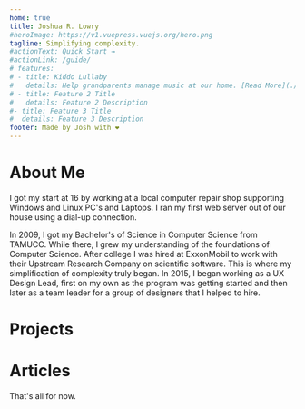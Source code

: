 ```yaml
---
home: true
title: Joshua R. Lowry
#heroImage: https://v1.vuepress.vuejs.org/hero.png
tagline: Simplifying complexity.
#actionText: Quick Start →
#actionLink: /guide/
# features:
# - title: Kiddo Lullaby
#   details: Help grandparents manage music at our home. [Read More](./kiddolullaby/README.md)
# - title: Feature 2 Title
#   details: Feature 2 Description
#- title: Feature 3 Title
#  details: Feature 3 Description
footer: Made by Josh with ❤️
---
```


# About Me

I got my start at 16 by working at a local computer repair shop supporting Windows and Linux PC's and Laptops.  I ran my first web server out of our house using a dial-up connection. 

In 2009, I got my Bachelor's of Science in Computer Science from TAMUCC. While there, I grew my understanding of the foundations of Computer Science. After college I was hired at ExxonMobil to work with their Upstream Research Company on scientific software. This is where my simplification of complexity truly began. In 2015, I began working as a UX Design Lead, first on my own as the program was getting started and then later as a team leader for a group of designers that I helped to hire. 

# Projects
<portfolioList />

# Articles
<articleList />
That's all for now.